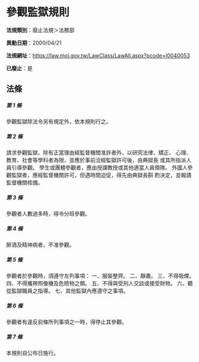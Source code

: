 # 參觀監獄規則

**法規類別**：廢止法規＞法務部

**異動日期**：2000/04/21  

**法規網址**：https://law.moj.gov.tw/LawClass/LawAll.aspx?pcode=I0040053

**已廢止**：是



## 法條
##### 第 1 條
參觀監獄除法令另有規定外，依本規則行之。

##### 第 2 條
請求參觀監獄，除有正當理由經監督機關准許者外，以研究法律、矯正、
心理、教育、社會等學科者為限，並應於事前洽經監獄許可後，由典獄長
或其所指派人員引導參觀。
學生或團體參觀者，應由授課教授或其他適當人員領隊。
外國人參觀監獄者，應經監督機關許可，但遇時間迫促，得先由典獄長斟
酌決定，並報請監督機關核備。

##### 第 3 條
參觀者人數過多時，得令分班參觀。

##### 第 4 條
醉酒及精神病者，不准參觀。

##### 第 5 條
參觀者於參觀時，須遵守左列事項：
一、服裝整齊。
二、靜肅。
三、不得吸煙。
四、不得攜帶照像機及危險物之類。
五、不得與受刑人交談或接受財物。
六、聽從監獄職員之指導。
七、其他監獄內應遵守之事項。


##### 第 6 條
參觀者有違反前條所列事項之一時，得停止其參觀。

##### 第 7 條
本規則自公布日施行。



